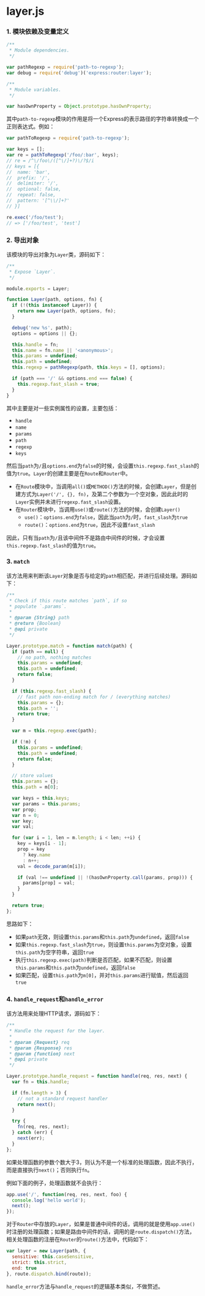 # layer.js

### 1. 模块依赖及变量定义

```javascript
/**
 * Module dependencies.
 */

var pathRegexp = require('path-to-regexp');
var debug = require('debug')('express:router:layer');

/**
 * Module variables.
 */

var hasOwnProperty = Object.prototype.hasOwnProperty;
```

其中`path-to-regexp`模块的作用是将一个Express的表示路径的字符串转换成一个正则表达式。例如：

```javascript
var pathToRegexp = require('path-to-regexp');

var keys = [];
var re = pathToRegexp('/foo/:bar', keys);
// re = /^\/foo\/([^\/]+?)\/?$/i
// keys = [{
//  name: 'bar',
//  prefix: '/',
//  delimiter: '/',
//  optional: false,
//  repeat: false,
//  pattern: '[^\\/]+?'
// }]

re.exec('/foo/test');
// => ['/foo/test', 'test']
```

### 2. 导出对象

该模块的导出对象为`Layer`类，源码如下：

```javascript
/**
 * Expose `Layer`.
 */

module.exports = Layer;

function Layer(path, options, fn) {
  if (!(this instanceof Layer)) {
    return new Layer(path, options, fn);
  }

  debug('new %s', path);
  options = options || {};

  this.handle = fn;
  this.name = fn.name || '<anonymous>';
  this.params = undefined;
  this.path = undefined;
  this.regexp = pathRegexp(path, this.keys = [], options);

  if (path === '/' && options.end === false) {
    this.regexp.fast_slash = true;
  }
}
```

其中主要是对一些实例属性的设置，主要包括：

- `handle`
- `name`
- `params`
- `path`
- `regexp`
- `keys`

然后当`path`为`/`且`options.end`为`false`的时候，会设置`this.regexp.fast_slash`的值为`true`。`Layer`的创建主要是在`Route`和`Router`中。

- 在`Route`模块中，当调用`all()`或`METHOD()`方法的时候，会创建`Layer`，但是创建方式为`Layer('/', {}, fn)`，及第二个参数为一个空对象，因此此时的`Layer`实例并未进行`regexp.fast_slash`设置。
- 在`Router`模块中，当调用`use()`或`route()`方法的时候，会创建`Layer()`
    - `use()`：`options.end`为`false`，因此当`path`为`/`时，`fast_slash`为`true`
    - `route()`：`options.end`为`true`，因此不设置`fast_slash`

因此，只有当`path`为`/`且该中间件不是路由中间件的时候，才会设置`this.regexp.fast_slash`的值为`true`。

### 3. `match`

该方法用来判断该`Layer`对象是否与给定的`path`相匹配，并进行后续处理。源码如下：

```javascript
/**
 * Check if this route matches `path`, if so
 * populate `.params`.
 *
 * @param {String} path
 * @return {Boolean}
 * @api private
 */

Layer.prototype.match = function match(path) {
  if (path == null) {
    // no path, nothing matches
    this.params = undefined;
    this.path = undefined;
    return false;
  }

  if (this.regexp.fast_slash) {
    // fast path non-ending match for / (everything matches)
    this.params = {};
    this.path = '';
    return true;
  }

  var m = this.regexp.exec(path);

  if (!m) {
    this.params = undefined;
    this.path = undefined;
    return false;
  }

  // store values
  this.params = {};
  this.path = m[0];

  var keys = this.keys;
  var params = this.params;
  var prop;
  var n = 0;
  var key;
  var val;

  for (var i = 1, len = m.length; i < len; ++i) {
    key = keys[i - 1];
    prop = key
      ? key.name
      : n++;
    val = decode_param(m[i]);

    if (val !== undefined || !(hasOwnProperty.call(params, prop))) {
      params[prop] = val;
    }
  }

  return true;
};
```

思路如下：

- 如果`path`无效，则设置`this.params`和`this.path`为`undefined`，返回`false`
- 如果`this.regexp.fast_slash`为`true`，则设置`this.params`为空对象，设置`this.path`为空字符串，返回`true`
- 执行`this.regexp.exec(path)`判断是否匹配，如果不匹配，则设置`this.params`和`this.path`为`undefined`，返回`false`
- 如果匹配，设置`this.path`为`m[0]`，并对`this.params`进行赋值，然后返回`true`

### 4. `handle_request`和`handle_error`

该方法用来处理HTTP请求，源码如下：

```javascript
/**
 * Handle the request for the layer.
 *
 * @param {Request} req
 * @param {Response} res
 * @param {function} next
 * @api private
 */

Layer.prototype.handle_request = function handle(req, res, next) {
  var fn = this.handle;

  if (fn.length > 3) {
    // not a standard request handler
    return next();
  }

  try {
    fn(req, res, next);
  } catch (err) {
    next(err);
  }
};
```

如果处理函数的参数个数大于3，则认为不是一个标准的处理函数，因此不执行，而是直接执行`next()`；否则执行`fn`。

例如下面的例子，处理函数就不会执行：

```javascript
app.use('/', function(req, res, next, foo) {
  console.log('hello world');
  next();
});
```

对于`Router`中存放的`Layer`，如果是普通中间件的话，调用的就是使用`app.use()`时注册的处理函数；如果是路由中间件的话，调用的是`route.dispatch()`方法，相关处理函数的注册在`Router`的`route()`方法中，代码如下：

```javascript
var layer = new Layer(path, {
  sensitive: this.caseSensitive,
  strict: this.strict,
  end: true
}, route.dispatch.bind(route));
```

`handle_error`方法与`handle_request`的逻辑基本类似，不做赘述。